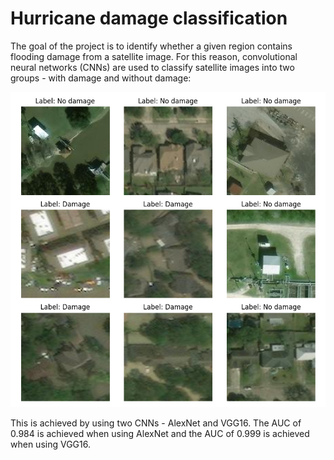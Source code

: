 # Hurricane damage classification

The goal of the project is to identify whether a given region contains flooding damage from a satellite image. For this reason, convolutional neural networks (CNNs) are used to classify satellite images into two groups - with damage and without damage:

![image](images/Images_example.png)

This is achieved by using two CNNs - AlexNet and VGG16. The AUC of 0.984 is achieved when using AlexNet and the AUC of 0.999 is achieved when using VGG16. 